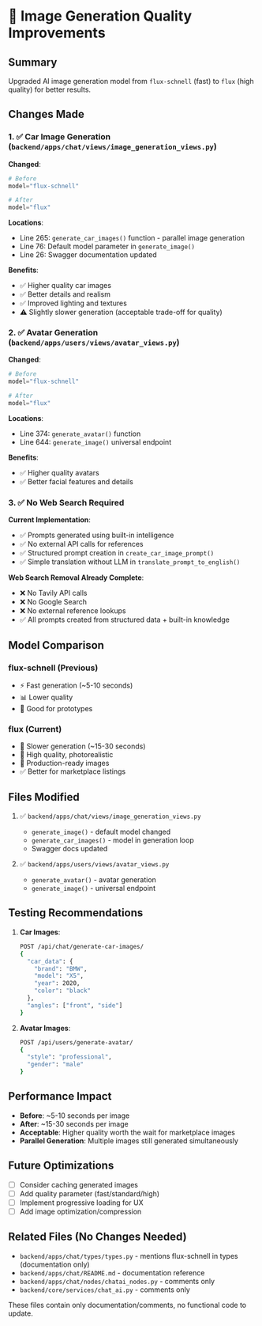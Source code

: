 # 🎨 Image Generation Quality Improvements

## Summary
Upgraded AI image generation model from `flux-schnell` (fast) to `flux` (high quality) for better results.

## Changes Made

### 1. ✅ Car Image Generation (`backend/apps/chat/views/image_generation_views.py`)

**Changed**:
```python
# Before
model="flux-schnell"

# After
model="flux"
```

**Locations**:
- Line 265: `generate_car_images()` function - parallel image generation
- Line 76: Default model parameter in `generate_image()` 
- Line 26: Swagger documentation updated

**Benefits**:
- ✅ Higher quality car images
- ✅ Better details and realism
- ✅ Improved lighting and textures
- ⚠️ Slightly slower generation (acceptable trade-off for quality)

### 2. ✅ Avatar Generation (`backend/apps/users/views/avatar_views.py`)

**Changed**:
```python
# Before
model="flux-schnell"

# After
model="flux"
```

**Locations**:
- Line 374: `generate_avatar()` function
- Line 644: `generate_image()` universal endpoint

**Benefits**:
- ✅ Higher quality avatars
- ✅ Better facial features and details

### 3. ✅ No Web Search Required

**Current Implementation**:
- ✅ Prompts generated using built-in intelligence
- ✅ No external API calls for references
- ✅ Structured prompt creation in `create_car_image_prompt()`
- ✅ Simple translation without LLM in `translate_prompt_to_english()`

**Web Search Removal Already Complete**:
- ❌ No Tavily API calls
- ❌ No Google Search
- ❌ No external reference lookups
- ✅ All prompts created from structured data + built-in knowledge

## Model Comparison

### flux-schnell (Previous)
- ⚡ Fast generation (~5-10 seconds)
- 📊 Lower quality
- 🎯 Good for prototypes

### flux (Current)
- 🐌 Slower generation (~15-30 seconds)
- 🎨 High quality, photorealistic
- 🎯 Production-ready images
- ✅ Better for marketplace listings

## Files Modified

1. ✅ `backend/apps/chat/views/image_generation_views.py`
   - `generate_image()` - default model changed
   - `generate_car_images()` - model in generation loop
   - Swagger docs updated

2. ✅ `backend/apps/users/views/avatar_views.py`
   - `generate_avatar()` - avatar generation
   - `generate_image()` - universal endpoint

## Testing Recommendations

1. **Car Images**:
   ```bash
   POST /api/chat/generate-car-images/
   {
     "car_data": {
       "brand": "BMW",
       "model": "X5",
       "year": 2020,
       "color": "black"
     },
     "angles": ["front", "side"]
   }
   ```

2. **Avatar Images**:
   ```bash
   POST /api/users/generate-avatar/
   {
     "style": "professional",
     "gender": "male"
   }
   ```

## Performance Impact

- **Before**: ~5-10 seconds per image
- **After**: ~15-30 seconds per image
- **Acceptable**: Higher quality worth the wait for marketplace images
- **Parallel Generation**: Multiple images still generated simultaneously

## Future Optimizations

- [ ] Consider caching generated images
- [ ] Add quality parameter (fast/standard/high)
- [ ] Implement progressive loading for UX
- [ ] Add image optimization/compression

## Related Files (No Changes Needed)

- `backend/apps/chat/types/types.py` - mentions flux-schnell in types (documentation only)
- `backend/apps/chat/README.md` - documentation reference
- `backend/apps/chat/nodes/chatai_nodes.py` - comments only
- `backend/core/services/chat_ai.py` - comments only

These files contain only documentation/comments, no functional code to update.

